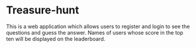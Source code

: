 # Treasure-hunt

This is a web application which allows users to register and login to see the questions and guess the answer.
Names of users whose score in the top ten will be displayed on the leaderboard. 

